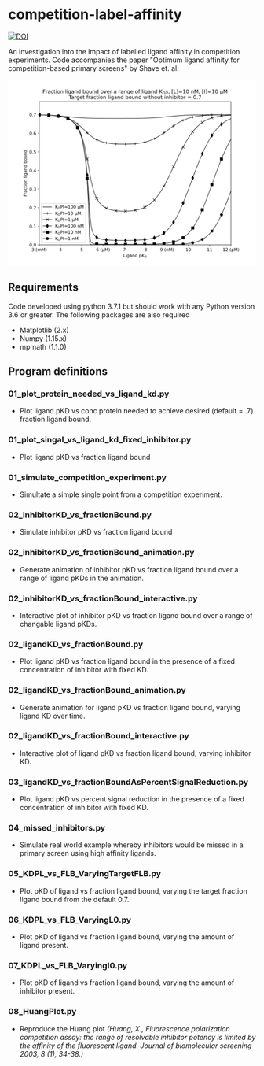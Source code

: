 
# competition-label-affinity 
[![DOI](https://zenodo.org/badge/264960530.svg)](https://zenodo.org/badge/latestdoi/264960530)

An investigation into the impact of labelled ligand affinity in competition experiments.  Code accompanies the paper "Optimum ligand affinity for competition-based primary screens" by Shave et. al.


![LigandpKD vs FLB](Figure01-0.7.svg "LigandpKD vs FLB")


## Requirements
Code developed using python 3.7.1 but should work with any Python version 3.6 or greater. The following packages are also required
- Matplotlib (2.x)
- Numpy (1.15.x)
- mpmath (1.1.0)

## Program definitions
### 01_plot_protein_needed_vs_ligand_kd.py
 - Plot ligand pKD vs conc protein needed to achieve desired (default = .7) fraction ligand bound.
### 01_plot_singal_vs_ligand_kd_fixed_inhibitor.py
 - Plot ligand pKD vs fraction ligand bound
### 01_simulate_competition_experiment.py
 - Simultate a simple single point from a competition experiment.

### 02_inhibitorKD_vs_fractionBound.py
 - Simulate inhibitor pKD vs fraction ligand bound

### 02_inhibitorKD_vs_fractionBound_animation.py
- Generate animation of inhibitor pKD vs fraction ligand bound over a range of ligand pKDs in the animation.
### 02_inhibitorKD_vs_fractionBound_interactive.py
- Interactive plot of inhibitor pKD vs fraction ligand bound over a range of changable ligand pKDs.
### 02_ligandKD_vs_fractionBound.py
 - Plot ligand pKD vs fraction ligand bound in the presence of a fixed concentration of inhibitor with fixed KD.
### 02_ligandKD_vs_fractionBound_animation.py
 - Generate animation for ligand pKD vs fraction ligand bound, varying ligand KD over time.

### 02_ligandKD_vs_fractionBound_interactive.py
 - Interactive plot of ligand pKD vs fraction ligand bound, varying inhibitor KD.

### 03_ligandKD_vs_fractionBoundAsPercentSignalReduction.py
- Plot ligand pKD vs percent signal reduction in the presence of a fixed concentration of inhibitor with fixed KD.

### 04_missed_inhibitors.py
- Simulate real world example whereby inhibitors would be missed in a primary screen using high affinity ligands.

### 05_KDPL_vs_FLB_VaryingTargetFLB.py
- Plot pKD of ligand vs fraction ligand bound, varying the target fraction ligand bound from the default 0.7.

### 06_KDPL_vs_FLB_VaryingL0.py
- Plot pKD of ligand vs fraction ligand bound, varying the amount of ligand present.

### 07_KDPL_vs_FLB_VaryingI0.py
- Plot pKD of ligand vs fraction ligand bound, varying the amount of inhibitor present.

### 08_HuangPlot.py
- Reproduce the Huang plot *(Huang, X., Fluorescence polarization competition assay: the range of resolvable inhibitor potency is limited by the affinity of the fluorescent ligand. Journal of biomolecular screening 2003, 8 (1), 34-38.)*
